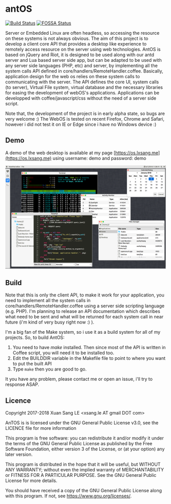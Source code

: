 # antOS
[![Build Status](https://travis-ci.org/lxsang/antos.svg?branch=master)](https://travis-ci.org/lxsang/antos)
[![FOSSA Status](https://app.fossa.io/api/projects/git%2Bgithub.com%2Flxsang%2Fantos.svg?type=shield)](https://app.fossa.io/projects/git%2Bgithub.com%2Flxsang%2Fantos?ref=badge_shield)

Server or Embedded Linux are often headless, so accessing the resource on these systems is not always obvious. The aim of this project is to develop a client core API that provides a desktop like experience  to remotely access resource on the server  using web technologies. AntOS is based on jQuery and Riot, it is designed to be used along with our antd server and Lua based server side app, but can be adapted to be used with any server side languages (PHP, etc) and server, by implementing all the system calls API defined in core/handlers/RemoteHandler.coffee. Basically, application design for the web os relies on these system calls to communicating with the server.  The API defines the core UI, system calls (to server), Virtual File system, virtual database and the necessary libraries for easing the development of webOS's applications. Applications can be developped with coffee/javascript/css without the need of a server side script.

Note that, the development of the project is in early alpha state, so bugs are very welcome :)
The WebOS is tested on recent Firefox, Chrome and Safari, however i did not test it on IE or Edge since i have no Windows device :)

## Demo
A demo of the web desktop is available at my page  [https://os.lxsang.me](https://os.lxsang.me) using username: demo and password: demo

![Screenshot](screenshot.png "Screenshot")
 
## Build

Note that this is only the client API, to make it work for your application, you need to implement all the system calls in core/handlers/RemoteHandler.coffee using a server side scripting language (e.g. PHP). I'm planning to release an API documentation which describes what need to be sent and what will be returned for each system call in near future (i'm kind of very busy right now :) ).

I'm a big fan of the Make system, so i use it as a build system for all of my projects. So, to build AntOS:
1. You need to have *make* installed. Then since most of the API is written in Coffee script, you will need it to be installed too.
2. Edit the BUILDDIR variable in the Makefile file to point to where you want to put the built API
3. Type `make` then you are good to go.

It you have any problem, please contact me or open an issue, i'll try to response ASAP.

## Licence

Copyright 2017-2018 Xuan Sang LE <xsang.le AT gmail DOT com>

AnTOS is is licensed under the GNU General Public License v3.0, see the LICENCE file for more information

 This program is free software: you can redistribute it and/or modify
    it under the terms of the GNU General Public License as published by
    the Free Software Foundation, either version 3 of the License, or
    (at your option) any later version.

   This program is distributed in the hope that it will be useful,
    but WITHOUT ANY WARRANTY; without even the implied warranty of
    MERCHANTABILITY or FITNESS FOR A PARTICULAR PURPOSE.  See the
    GNU General Public License for more details.

   You should have received a copy of the GNU General Public License
    along with this program.  If not, see <https://www.gnu.org/licenses/>.

